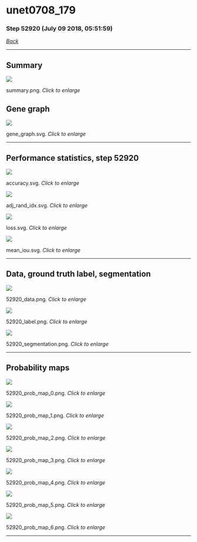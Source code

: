 # unet0708_179

### Step 52920 (July 09 2018, 05:51:59)

[_Back_](..)

---

## Summary

<div class="images"><a href="media/summary.png"><img  src="media/summary.png" align="center"></a><p>summary.png. <i>Click to enlarge</i></p></div>

## Gene graph

<div class="images"><a href="media/gene_graph.svg"><img  src="media/gene_graph.svg" align="center"></a><p>gene_graph.svg. <i>Click to enlarge</i></p></div>

---

## Performance statistics, step 52920

<div class="images"><a href="media/accuracy.svg"><img class="mini" src="media/accuracy.svg" align="center"></a><p>accuracy.svg. <i>Click to enlarge</i></p></div>
<div class="images"><a href="media/adj_rand_idx.svg"><img class="mini" src="media/adj_rand_idx.svg" align="center"></a><p>adj_rand_idx.svg. <i>Click to enlarge</i></p></div>
<div class="images"><a href="media/loss.svg"><img class="mini" src="media/loss.svg" align="center"></a><p>loss.svg. <i>Click to enlarge</i></p></div>
<div class="images"><a href="media/mean_iou.svg"><img class="mini" src="media/mean_iou.svg" align="center"></a><p>mean_iou.svg. <i>Click to enlarge</i></p></div>

---

## Data, ground truth label, segmentation

<div class="images"><a href="media/52920_data.png"><img class="mini" src="media/52920_data.png" align="center"></a><p>52920_data.png. <i>Click to enlarge</i></p></div>
<div class="images"><a href="media/52920_label.png"><img class="mini" src="media/52920_label.png" align="center"></a><p>52920_label.png. <i>Click to enlarge</i></p></div>
<div class="images"><a href="media/52920_segmentation.png"><img class="mini" src="media/52920_segmentation.png" align="center"></a><p>52920_segmentation.png. <i>Click to enlarge</i></p></div>

---

## Probability maps

<div class="images"><a href="media/52920_prob_map_0.png"><img class="mini" src="media/52920_prob_map_0.png" align="center"></a><p>52920_prob_map_0.png. <i>Click to enlarge</i></p></div>
<div class="images"><a href="media/52920_prob_map_1.png"><img class="mini" src="media/52920_prob_map_1.png" align="center"></a><p>52920_prob_map_1.png. <i>Click to enlarge</i></p></div>
<div class="images"><a href="media/52920_prob_map_2.png"><img class="mini" src="media/52920_prob_map_2.png" align="center"></a><p>52920_prob_map_2.png. <i>Click to enlarge</i></p></div>
<div class="images"><a href="media/52920_prob_map_3.png"><img class="mini" src="media/52920_prob_map_3.png" align="center"></a><p>52920_prob_map_3.png. <i>Click to enlarge</i></p></div>
<div class="images"><a href="media/52920_prob_map_4.png"><img class="mini" src="media/52920_prob_map_4.png" align="center"></a><p>52920_prob_map_4.png. <i>Click to enlarge</i></p></div>
<div class="images"><a href="media/52920_prob_map_5.png"><img class="mini" src="media/52920_prob_map_5.png" align="center"></a><p>52920_prob_map_5.png. <i>Click to enlarge</i></p></div>
<div class="images"><a href="media/52920_prob_map_6.png"><img class="mini" src="media/52920_prob_map_6.png" align="center"></a><p>52920_prob_map_6.png. <i>Click to enlarge</i></p></div>

---



